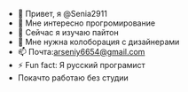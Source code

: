 - 👋 Привет, я @Senia2911
- 👀 Мне интересно прогромирование
- 🌱 Сейчас я изучаю пайтон
- 💞️ Мне нужна колоборация с дизайнерами
- 📫 Почта:arseniy6654@gmail.com
- ⚡ Fun fact: Я русский програмист
- Покачто работаю без студии 
